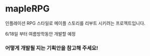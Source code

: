 # mapleRPG
인플레이션 RPG 스타일로 메이플 스토리를 리부트 시키려는 프로젝트입니다.

6/18일 부터 여름방학동안 개발할 예정
### 어떻게 개발될 지는 기획안을 참고해 주세요!
